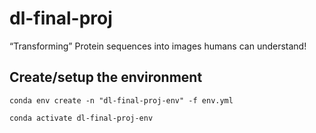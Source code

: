# dl-final-proj
“Transforming” Protein sequences into images humans can understand!

## Create/setup the environment


```
conda env create -n "dl-final-proj-env" -f env.yml
```


```
conda activate dl-final-proj-env
```
